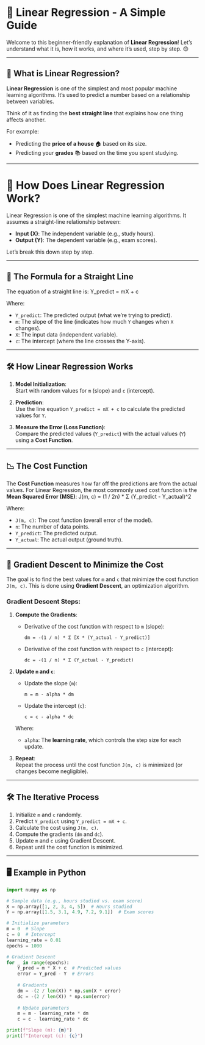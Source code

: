 # 🌟 Linear Regression - A Simple Guide

Welcome to this beginner-friendly explanation of **Linear Regression**! Let’s understand what it is, how it works, and where it’s used, step by step. 😊

---

## 🤔 What is Linear Regression?

**Linear Regression** is one of the simplest and most popular machine learning algorithms. It’s used to predict a number based on a relationship between variables.

Think of it as finding the **best straight line** that explains how one thing affects another.

For example:
- Predicting the **price of a house** 🏠 based on its size.
- Predicting your **grades** 📚 based on the time you spent studying.

---

# 📘 How Does Linear Regression Work?

Linear Regression is one of the simplest machine learning algorithms. It assumes a straight-line relationship between:

- **Input (X)**: The independent variable (e.g., study hours).  
- **Output (Y)**: The dependent variable (e.g., exam scores).  

Let’s break this down step by step.

---

## 🔢 The Formula for a Straight Line

The equation of a straight line is:   Y_predict = mX + c


Where:
- `Y_predict`: The predicted output (what we’re trying to predict).  
- `m`: The slope of the line (indicates how much `Y` changes when `X` changes).  
- `X`: The input data (independent variable).  
- `c`: The intercept (where the line crosses the Y-axis).  

---

## 🛠️ How Linear Regression Works

1. **Model Initialization**:  
   Start with random values for `m` (slope) and `c` (intercept).  

2. **Prediction**:  
   Use the line equation `Y_predict = mX + c` to calculate the predicted values for `Y`.

3. **Measure the Error (Loss Function)**:  
   Compare the predicted values (`Y_predict`) with the actual values (`Y`) using a **Cost Function**.

---

## 📉 The Cost Function

The **Cost Function** measures how far off the predictions are from the actual values. For Linear Regression, the most commonly used cost function is the **Mean Squared Error (MSE)**:   J(m, c) = (1 / 2n) * Σ (Y_predict - Y_actual)^2


Where:
- `J(m, c)`: The cost function (overall error of the model).  
- `n`: The number of data points.  
- `Y_predict`: The predicted output.  
- `Y_actual`: The actual output (ground truth).  

---

## 🧮 Gradient Descent to Minimize the Cost

The goal is to find the best values for `m` and `c` that minimize the cost function `J(m, c)`. This is done using **Gradient Descent**, an optimization algorithm.

### Gradient Descent Steps:

1. **Compute the Gradients**:  
   - Derivative of the cost function with respect to `m` (slope):  
     ```
     dm = -(1 / n) * Σ [X * (Y_actual - Y_predict)]
     ```
   - Derivative of the cost function with respect to `c` (intercept):  
     ```
     dc = -(1 / n) * Σ (Y_actual - Y_predict)
     ```

2. **Update `m` and `c`**:  
   - Update the slope (`m`):  
     ```
     m = m - alpha * dm
     ```
   - Update the intercept (`c`):  
     ```
     c = c - alpha * dc
     ```

   Where:
   - `alpha`: The **learning rate**, which controls the step size for each update.  

3. **Repeat**:  
   Repeat the process until the cost function `J(m, c)` is minimized (or changes become negligible).

---

## 🛠️ The Iterative Process

1. Initialize `m` and `c` randomly.  
2. Predict `Y_predict` using `Y_predict = mX + c`.  
3. Calculate the cost using `J(m, c)`.  
4. Compute the gradients (`dm` and `dc`).  
5. Update `m` and `c` using Gradient Descent.  
6. Repeat until the cost function is minimized.

---

## 🖥️ Example in Python

```python
import numpy as np

# Sample data (e.g., hours studied vs. exam score)
X = np.array([1, 2, 3, 4, 5])  # Hours studied
Y = np.array([1.5, 3.1, 4.9, 7.2, 9.1])  # Exam scores

# Initialize parameters
m = 0  # Slope
c = 0  # Intercept
learning_rate = 0.01
epochs = 1000

# Gradient Descent
for _ in range(epochs):
    Y_pred = m * X + c  # Predicted values
    error = Y_pred - Y  # Errors
    
    # Gradients
    dm = -(2 / len(X)) * np.sum(X * error)
    dc = -(2 / len(X)) * np.sum(error)
    
    # Update parameters
    m = m - learning_rate * dm
    c = c - learning_rate * dc

print(f"Slope (m): {m}")
print(f"Intercept (c): {c}")


